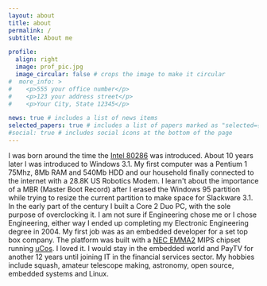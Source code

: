 ```yaml
---
layout: about
title: about
permalink: /
subtitle: About me

profile:
  align: right
  image: prof_pic.jpg
  image_circular: false # crops the image to make it circular
#  more_info: >
#    <p>555 your office number</p>
#    <p>123 your address street</p>
#    <p>Your City, State 12345</p>

news: true # includes a list of news items
selected_papers: true # includes a list of papers marked as "selected={true}"
#social: true # includes social icons at the bottom of the page
---
```


I was born around the time the [Intel 80286](https://en.wikipedia.org/wiki/Intel_80286) was introduced. About 10 years later I was introduced to Windows 3.1. My first computer was a Pentium 1 75Mhz, 8Mb RAM and 540Mb HDD and our household finally connected to the internet with a 28.8K US Robotics Modem. I learn't about the importance of a MBR (Master Boot Record) after I erased the Windows 95 partition while trying to resize the current partition to make space for Slackware 3.1. In the early part of the century I built a Core 2 Duo PC, with the sole purpose of overclocking it. I am not sure if Engineering chose me or I chose Engineering, either way I ended up completing my Electronic Engineering degree in 2004. My first job was as an embedded developer for a set top box company. The platform was built with a [NEC EMMA2](https://www.electronicsweb.com/doc/nec-electronics-introduces-new-emma-chips-0001) MIPS chipset running [uCos](https://en.wikipedia.org/wiki/Micro-Controller_Operating_Systems). I loved it. I would stay in the embedded world and PayTV for another 12 years until joining IT in the financial services sector. My hobbies include squash, amateur telescope making, astronomy, open source, embedded systems and Linux.
